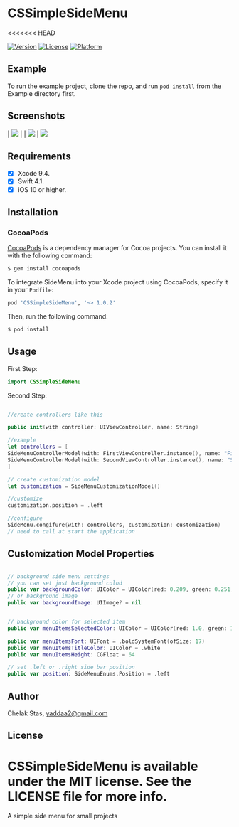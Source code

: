 # CSSimpleSideMenu
<<<<<<< HEAD

[![Version](https://img.shields.io/cocoapods/v/CSSimpleSideMenu.svg?style=flat)](https://cocoapods.org/pods/CSSimpleSideMenu)
[![License](https://img.shields.io/cocoapods/l/CSSimpleSideMenu.svg?style=flat)](https://cocoapods.org/pods/CSSimpleSideMenu)
[![Platform](https://img.shields.io/cocoapods/p/CSSimpleSideMenu.svg?style=flat)](https://cocoapods.org/pods/CSSimpleSideMenu)

## Example

To run the example project, clone the repo, and run `pod install` from the Example directory first.

## Screenshots
| ![](https://raw.githubusercontent.com/yaddaa/CSSimpleSideMenu/master/etc/Screenshot.png) |
| ![](https://raw.githubusercontent.com/yaddaa/CSSimpleSideMenu/master/etc/Screenshot1.png) | ![](https://raw.githubusercontent.com/yaddaa/CSSimpleSideMenu/master/etc/Screenshot2.png) 

## Requirements
- [x] Xcode 9.4.
- [x] Swift 4.1.
- [x] iOS 10 or higher.

## Installation
### CocoaPods

[CocoaPods](http://cocoapods.org) is a dependency manager for Cocoa projects. You can install it with the following command:

```bash
$ gem install cocoapods
```

To integrate SideMenu into your Xcode project using CocoaPods, specify it in your `Podfile`:

```ruby
pod 'CSSimpleSideMenu', '~> 1.0.2'
```

Then, run the following command:

```bash
$ pod install
```

## Usage

First Step:
```swift
import CSSimpleSideMenu
```

Second Step:
```swift

//create controllers like this

public init(with controller: UIViewController, name: String)

//example
let controllers = [
SideMenuControllerModel(with: FirstViewController.instance(), name: "First"),
SideMenuControllerModel(with: SecondViewController.instance(), name: "Second")
]

// create customization model
let customization = SideMenuCustomizationModel()

//customize
customization.position = .left

//configure
SideMenu.congifure(with: controllers, customization: customization)
// need to call at start the application
```
## Customization Model Properties

```swift

// background side menu settings
// you can set just background colod
public var backgroundColor: UIColor = UIColor(red: 0.209, green: 0.251, blue: 0.311, alpha: 1)
// or background image
public var backgroundImage: UIImage? = nil


// background color for selected item
public var menuItemsSelectedColor: UIColor = UIColor(red: 1.0, green: 1.0, blue: 1.0, alpha: 0.1)

public var menuItemsFont: UIFont = .boldSystemFont(ofSize: 17)
public var menuItemsTitleColor: UIColor = .white
public var menuItemsHeight: CGFloat = 64

// set .left or .right side bar position
public var position: SideMenuEnums.Position = .left

```

## Author

Chelak Stas, yaddaa2@gmail.com

## License

CSSimpleSideMenu is available under the MIT license. See the LICENSE file for more info.
=======
A simple side menu for small projects

